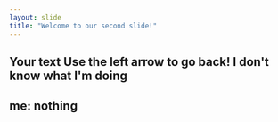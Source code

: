 ```yaml
---
layout: slide
title: "Welcome to our second slide!"
---
```

Your text
Use the left arrow to go back!
I don't know what I'm doing
---
me: nothing
---
